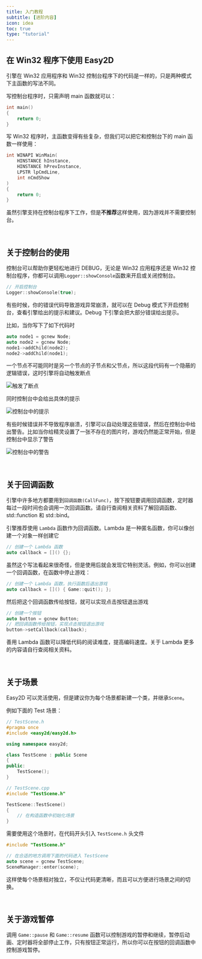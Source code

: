 ```yaml
---
title: 入门教程
subtitle: [进阶内容]
icon: idea
toc: true
type: "tutorial"
---
```


## 在 Win32 程序下使用 Easy2D

引擎在 Win32 应用程序和 Win32 控制台程序下的代码是一样的，只是两种模式下主函数的写法不同。

写控制台程序时，只需声明 main 函数就可以：

```cpp
int main()
{
	return 0;
}
```

写 Win32 程序时，主函数变得有些复杂，但我们可以把它和控制台下的 main 函数一样使用：

```cpp
int WINAPI WinMain(
	HINSTANCE hInstance, 
	HINSTANCE hPrevInstance, 
	LPSTR lpCmdLine, 
	int nCmdShow
)
{
	return 0;
}
```

虽然引擎支持在控制台程序下工作，但是**不推荐**这样使用，因为游戏并不需要控制台。

<br />

## 关于控制台的使用

控制台可以帮助你更轻松地进行 DEBUG，无论是 Win32 应用程序还是 Win32 控制台程序，你都可以调用`Logger::showConsole`函数来开启或关闭控制台。

```cpp
// 开启控制台
Logger::showConsole(true);
```

有些时候，你的错误代码导致游戏异常崩溃，就可以在 Debug 模式下开启控制台，查看引擎给出的提示和建议。Debug 下引擎会把大部分错误给出提示。

比如，当你写下了如下代码时

```cpp
auto node1 = gcnew Node;
auto node2 = gcnew Node;
node1->addChild(node2);
node2->addChild(node1);
```

一个节点不可能同时是另一个节点的子节点和父节点，所以这段代码有一个隐蔽的逻辑错误，这时引擎将自动触发断点

![触发了断点](/assets/images/tutorial/console1.png)

同时控制台中会给出具体的提示

![控制台中的提示](/assets/images/tutorial/console2.png)

有些时候错误并不导致程序崩溃，引擎可以自动处理这些错误，然后在控制台中给出警告。比如当你给精灵设置了一张不存在的图片时，游戏仍然能正常开始，但是控制台中显示了警告

![控制台中的警告](/assets/images/tutorial/console3.png)

<br />

## 关于回调函数

引擎中许多地方都要用到`回调函数(CallFunc)`，按下按钮要调用回调函数，定时器每过一段时间也会调用一次回调函数。请自行查阅相关资料了解回调函数、std::function 和 std::bind。

引擎推荐使用 `Lambda` 函数作为回调函数。Lambda 是一种匿名函数，你可以像创建一个对象一样创建它

```cpp
// 创建一个 Lambda 函数
auto callback = []() {};
```

虽然这个写法看起来很奇怪，但是使用后就会发现它特别灵活。例如，你可以创建一个回调函数，在函数中停止游戏：

```cpp
// 创建一个 Lambda 函数，执行函数后退出游戏
auto callback = []() { Game::quit(); };
```

然后把这个回调函数传给按钮，就可以实现点击按钮退出游戏

```cpp
// 创建一个按钮
auto button = gcnew Button;
// 把回调函数传给按钮，实现点击按钮退出游戏
button->setCallback(callback);
```

善用 Lambda 函数可以降低代码的阅读难度，提高编码速度。关于 Lambda 更多的内容请自行查阅相关资料。

<br/>

<!--
## 关于对象释放池

C++ 中使用 `new` 运算符创建的对象需要使用 `delete` 释放，否则会造成内存泄漏。引擎中使用了大量的指针，如果不妥善处理它们，程序占用的内存将成倍的增长。

引擎中所有的对象都会被自动加入到`ObjectManager`(对象释放池) 中进行统一管理，它的实现方式类似于智能指针。每个对象都有引用计数，当一个对象被使用时，它的引用计数加一，不再使用时，它的引用计数减一。对象释放池会自动释放引用计数小于等于 0 的对象，所以你不需要考虑内存泄漏的问题。

这也将导致一个问题，如果你想提前创建一个对象，在未来的某个时候使用，也许使用时它已经被自动释放了。要避免这种情况发生，你可以手动调用`retain`函数，把它的引用计数加一，这样对象释放池就会保留这个对象。然后在你确认不再需要这个对象时，调用`release`函数，把它的引用计数减一。

<br/>

## 关于 AppName

`AppName` 是你游戏的唯一标识，它的默认值和你的窗口名称相同，用于区别其他人做的同类游戏。

比如，你做了 “推箱子” 这个游戏而没有设置 AppName 的话，其他人的推箱子游戏就有可能覆盖你保存的游戏数据。

`Game::init` 函数的第五个参数用于设置游戏的 AppName（所以它只能被设置一次），推荐使用 作者名 + 游戏名 的方式命名

```cpp
// 设置游戏的 AppName
Game::init(L"game", 640, 480, nullptr, L"easy2d-game");
```

<div class="ui warning message"><div class="header">Warning </div>
不要在 AppName 中设置特殊字符，也尽量不使用中文，防止字符集问题导致错误。
</div>

<br/>
-->


## 关于场景

Easy2D 可以灵活使用，但是建议你为每个场景都新建一个类，并继承`Scene`。

例如下面的 Test 场景：

```cpp
// TestScene.h
#pragma once
#include <easy2d/easy2d.h>

using namespace easy2d;

class TestScene : public Scene
{
public:
	TestScene();
}
```

```cpp
// TestScene.cpp
#include "TestScene.h"

TestScene::TestScene()
{
	// 在构造函数中初始化场景
}
```

需要使用这个场景时，在代码开头引入 `TestScene.h` 头文件

```cpp
#include "TestScene.h"

// 在合适的地方调用下面的代码进入 TestScene
auto scene = gcnew TestScene;
SceneManager::enter(scene);
```

这样使每个场景相对独立，不仅让代码更清晰，而且可以方便进行场景之间的切换。

<br/>

## 关于游戏暂停

调用 `Game::pause` 和 `Game::resume` 函数可以控制游戏的暂停和继续，暂停后动画、定时器将全部停止工作，只有按钮正常运行，所以你可以在按钮的回调函数中控制游戏暂停。
